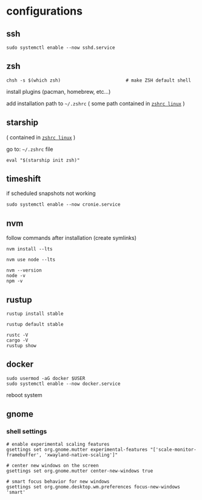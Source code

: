 # configurations

## ssh
```
sudo systemctl enable --now sshd.service
```

## zsh
```
chsh -s $(which zsh)                        # make ZSH default shell
```

install plugins (pacman, homebrew, etc...)


add installation path to `~/.zshrc`
( some path contained in [`zshrc linux`](../multiplatform/zsh/zshrc%20linux) )

## starship 
( contained in [`zshrc linux`](../multiplatform/zsh/zshrc%20linux) )

go to: `~/.zshrc` file

```
eval "$(starship init zsh)"
```

## timeshift
if scheduled snapshots not working
```
sudo systemctl enable --now cronie.service
```

## nvm

follow commands after installation (create symlinks)

```
nvm install --lts

nvm use node --lts

nvm --version     
node -v
npm -v
```

## rustup
```
rustup install stable

rustup default stable

rustc -V
cargo -V
rustup show
```

## docker
```
sudo usermod -aG docker $USER
sudo systemctl enable --now docker.service
```

reboot system

## gnome

### shell settings
```
# enable experimental scaling features
gsettings set org.gnome.mutter experimental-features "['scale-monitor-framebuffer', 'xwayland-native-scaling']"

# center new windows on the screen
gsettings set org.gnome.mutter center-new-windows true

# smart focus behavior for new windows
gsettings set org.gnome.desktop.wm.preferences focus-new-windows 'smart'
```
